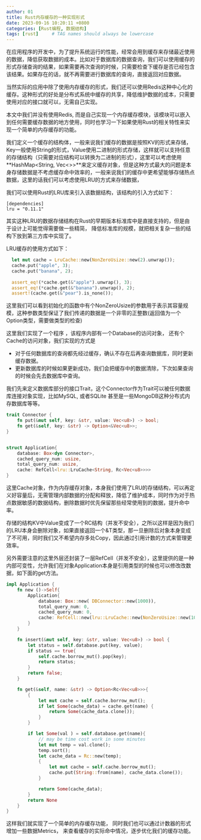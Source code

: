 ```yaml
---
author: 01
title: Rust内存缓存的一种实现形式
date: 2023-09-16 10:20:11 +0800
categories: [Rust编程, 数据结构]
tags: [rust]     # TAG names should always be lowercase
---
```


在应用程序的开发中，为了提升系统运行的性能，经常会用到缓存来存储最近使用的数据，降低获取数据的成本。比如对于数据库的数据查询，我们可以使用缓存的形式存储查询的结果，如果需要再次查询的时候，只需要检查下缓存是否已经包含该结果。如果存在的话，就不再需要进行数据库的查询，直接返回对应数据。

当然实际的应用中除了使用内存缓存的形式，我们还可以使用Redis这种中心化的缓存。这种形式的好处是分布式系统中缓存的共享，降低维护数据的成本，只需要使用对应的接口就可以，无需自己实现。

本文中我们并没有使用Redis, 而是自己实现一个内存缓存模块，该模块可以嵌入到任何需要缓存数据的地方使用，同时也学习一下如果使用Rust的相关特性来实现一个简单的内存缓存的功能。



我们定义一个缓存的结构体，一般来说我们缓存的数据是按照KV的形式来存储，Key一般使用String的形式，Value使用二进制的形式存储，这样就可以支持任意的存储结构（只需要对应结构可以转换为二进制的形式），这里可以考虑使用**HashMap<String, Vec<<u8>>>**来定义缓存对象，但是这种方式最大的问题是本身存储数据是不考虑缓存命中效率的，一般来说我们的缓存中更希望能够存储热点数据，这里的话我们可以考虑使用LRU的方式来存储数据，

我们可以使用Rust的LRU库来引入该数据结构，该结构的引入方式如下： 

```
[dependencies]
lru = "0.11.1"
```

其实这种LRU的数据存储结构在Rust的早期版本标准库中是直接支持的，但是由于设计上可能觉得需要做一些精简， 降低标准库的规模，就把相关复杂一些的结构下放到第三方库中实现了。



LRU缓存的使用方式如下： 

```Rust
  let mut cache = LruCache::new(NonZeroUsize::new(2).unwrap());
  cache.put("apple", 3);
  cache.put("banana", 2);
  
  assert_eq!(*cache.get(&"apple").unwrap(), 3);
  assert_eq!(*cache.get(&"banana").unwrap(), 2);
  assert!(cache.get(&"pear").is_none());

```

这里我们可以看到初始化的函数中有个NonZeroUsize的参数用于表示其容量规模，这种参数类型保证了我们传递的数据是一个非零的正整数(返回值为一个Option类型，需要做类型的检查)



这里我们实现了一个程序 ，该程序内部有一个Database的访问对象， 还有个Cache的访问对象，我们实现的方式是

- 对于任何数据库的查询都先经过缓存，确认不存在后再查询数据库，同时更新缓存数据。 
- 更新数据库的时候如果更新成功，我们会把缓存中的数据清除，下次如果查询的时候会先去数据库中查询。



我们先来定义数据库部分的接口Trait，这个Connector作为Trait可以被任何数据库连接对象实现，比如MySQL, 或者SQLite 甚至是一些MongoDB这种分布式内存数据库等等。 

```rust
trait Connector {
    fn put(&mut self, key: &str, value: Vec<u8>) -> bool;
    fn get(&self, key: &str) -> Option<&Vec<u8>>;
}


struct Application{
    database: Box<dyn Connector>,
    cached_query_num: usize,
    total_query_num: usize,
    cache: RefCell<lru::LruCache<String, Rc<Vec<u8>>>>
}


```



这里Cache对象，作为内存缓存对象，本身我们使用了LRU的存储结构，可以再定义好容量后，无需管理内部数据的分配和释放，降低了维护成本，同时作为对于热点数据敏感的数据结构，删除数据时优先保留那些经常使用到的数据，提升命中率。

存储的结构KV中Value变成了一个RC结构（并发不安全），之所以这样是因为我们的LRU本身会删除对象，如果直接返回一个&T类型，那一旦删除后对象本身变成了不可用，同时我们又不希望内存多处Copy，因此通过引用计数的方式来管理更效率。 

另外需要注意的这里外层还封装了一层RefCell（并发不安全），这里提供的是一种内部可变性，允许我们在对象Application本身是引用类型的时候也可以修改改数据，如下面的get方法。



```rust
impl Application {
    fn new ()->Self{
        Application{
            database: Box::new( DBConnector::new(1000)),
            total_query_num: 0,
            cached_query_num: 0,
            cache: RefCell::new(lru::LruCache::new(NonZeroUsize::new(10).unwrap()))
        }
    }

    fn insert(&mut self, key: &str, value: Vec<u8>) -> bool {
        let status = self.database.put(key, value);
        if status == true{
            self.cache.borrow_mut().pop(key);
            return status;
        }
        return false;
    }

    fn get(&self, name: &str) -> Option<Rc<Vec<u8>>>{
        {
            let mut cache = self.cache.borrow_mut();
            if let Some(cache_data) = cache.get(name) {
                return Some(cache_data.clone());
            }
        }

        if let Some(val ) = self.database.get(name){
            // may be time cost work in some minutes
            let mut temp = val.clone();
            temp.sort();
            let cache_data = Rc::new(temp);
            {
                let mut cache = self.cache.borrow_mut();
                cache.put(String::from(name), cache_data.clone());
            }

            return Some(cache_data);
        }
        return None
    }
}

```



这样我们就实现了一个简单的内存缓存功能， 同时我们也可以通过计数器的形式增加一些数据Metrics， 来查看缓存的实际命中情况，逐步优化我们的缓存功能。

